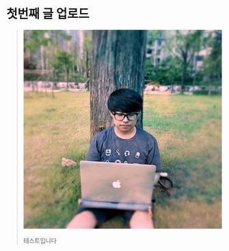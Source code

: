 # 첫번째 글 업로드

> ![profile.jpg](https://github.com/SODA1127/soda1127.github.io/blob/master/assets/img/blog/2019-06-02-profile.JPG)
>
> 테스트입니다

